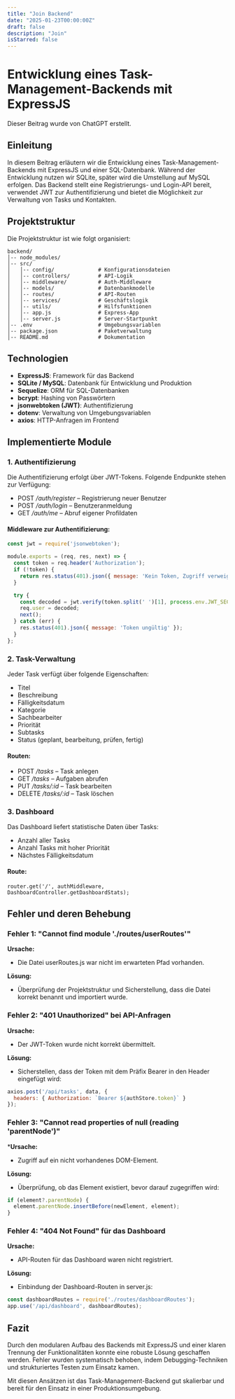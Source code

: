 ```yaml
---
title: "Join Backend"
date: "2025-01-23T00:00:00Z"
draft: false
description: "Join"
isStarred: false
---
```


# Entwicklung eines Task-Management-Backends mit ExpressJS
Dieser Beitrag wurde von ChatGPT erstellt.

## Einleitung
In diesem Beitrag erläutern wir die Entwicklung eines Task-Management-Backends mit ExpressJS und einer SQL-Datenbank. Während der Entwicklung nutzen wir SQLite, später wird die Umstellung auf MySQL erfolgen. Das Backend stellt eine Registrierungs- und Login-API bereit, verwendet JWT zur Authentifizierung und bietet die Möglichkeit zur Verwaltung von Tasks und Kontakten.

## Projektstruktur
Die Projektstruktur ist wie folgt organisiert:

```
backend/
│-- node_modules/
│-- src/
│   │-- config/              # Konfigurationsdateien
│   │-- controllers/         # API-Logik
│   │-- middleware/          # Auth-Middleware
│   │-- models/              # Datenbankmodelle
│   │-- routes/              # API-Routen
│   │-- services/            # Geschäftslogik
│   │-- utils/               # Hilfsfunktionen
│   │-- app.js               # Express-App
│   │-- server.js            # Server-Startpunkt
│-- .env                     # Umgebungsvariablen
│-- package.json             # Paketverwaltung
│-- README.md                # Dokumentation
```

## Technologien
- **ExpressJS**: Framework für das Backend
- **SQLite / MySQL**: Datenbank für Entwicklung und Produktion
- **Sequelize**: ORM für SQL-Datenbanken
- **bcrypt**: Hashing von Passwörtern
- **jsonwebtoken (JWT)**: Authentifizierung
- **dotenv**: Verwaltung von Umgebungsvariablen
- **axios**: HTTP-Anfragen im Frontend

## Implementierte Module
### 1. Authentifizierung
Die Authentifizierung erfolgt über JWT-Tokens. Folgende Endpunkte stehen zur Verfügung:
- POST */auth/register* – Registrierung neuer Benutzer
- POST */auth/login* – Benutzeranmeldung
- GET */auth/me* – Abruf eigener Profildaten

#### Middleware zur Authentifizierung:
```javascript
const jwt = require('jsonwebtoken');

module.exports = (req, res, next) => {
  const token = req.header('Authorization');
  if (!token) {
    return res.status(401).json({ message: 'Kein Token, Zugriff verweigert' });
  }

  try {
    const decoded = jwt.verify(token.split(' ')[1], process.env.JWT_SECRET);
    req.user = decoded;
    next();
  } catch (err) {
    res.status(401).json({ message: 'Token ungültig' });
  }
};
```

### 2. Task-Verwaltung
Jeder Task verfügt über folgende Eigenschaften:
- Titel
- Beschreibung
- Fälligkeitsdatum
- Kategorie
- Sachbearbeiter
- Priorität
- Subtasks
- Status (geplant, bearbeitung, prüfen, fertig)

#### Routen:
- POST */tasks* – Task anlegen
- GET */tasks* – Aufgaben abrufen
- PUT */tasks/:id* – Task bearbeiten
- DELETE */tasks/:id* – Task löschen

### 3. Dashboard
Das Dashboard liefert statistische Daten über Tasks:
- Anzahl aller Tasks
- Anzahl Tasks mit hoher Priorität
- Nächstes Fälligkeitsdatum

#### Route:
```
router.get('/', authMiddleware, DashboardController.getDashboardStats);
```
## Fehler und deren Behebung
### Fehler 1: "Cannot find module './routes/userRoutes'"
**Ursache:**
- Die Datei userRoutes.js war nicht im erwarteten Pfad vorhanden.

**Lösung:**
- Überprüfung der Projektstruktur und Sicherstellung, dass die Datei korrekt benannt und importiert wurde.

### Fehler 2: "401 Unauthorized" bei API-Anfragen
**Ursache:**
- Der JWT-Token wurde nicht korrekt übermittelt.

**Lösung:**
- Sicherstellen, dass der Token mit dem Präfix Bearer in den Header eingefügt wird:
````javascript
axios.post('/api/tasks', data, {
  headers: { Authorization: `Bearer ${authStore.token}` }
});
````

### Fehler 3: "Cannot read properties of null (reading 'parentNode')"
***Ursache:**
- Zugriff auf ein nicht vorhandenes DOM-Element.

**Lösung:**
- Überprüfung, ob das Element existiert, bevor darauf zugegriffen wird:
```javascript
if (element?.parentNode) {
  element.parentNode.insertBefore(newElement, element);
}
```
### Fehler 4: "404 Not Found" für das Dashboard
**Ursache:**
- API-Routen für das Dashboard waren nicht registriert.

**Lösung:**
- Einbindung der Dashboard-Routen in server.js:

```javascript
const dashboardRoutes = require('./routes/dashboardRoutes');
app.use('/api/dashboard', dashboardRoutes);
```
## Fazit
Durch den modularen Aufbau des Backends mit ExpressJS und einer klaren Trennung der Funktionalitäten konnte eine robuste Lösung geschaffen werden. Fehler wurden systematisch behoben, indem Debugging-Techniken und strukturiertes Testen zum Einsatz kamen.

Mit diesen Ansätzen ist das Task-Management-Backend gut skalierbar und bereit für den Einsatz in einer Produktionsumgebung.
